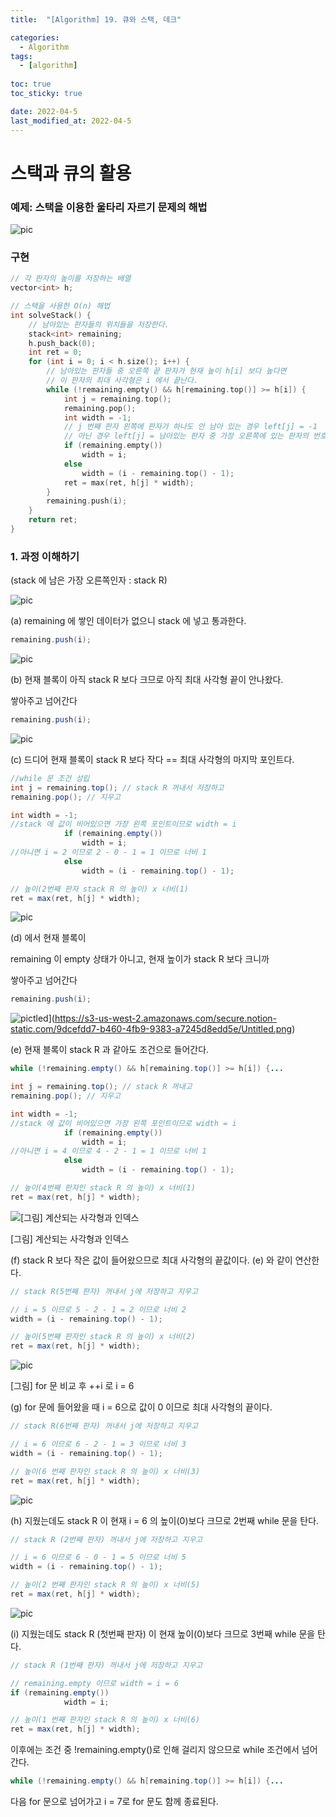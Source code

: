 ```yaml
---
title:  "[Algorithm] 19. 큐와 스택, 데크"

categories:
  - Algorithm
tags:
  - [algorithm]
  
toc: true
toc_sticky: true

date: 2022-04-5
last_modified_at: 2022-04-5
---
```


# 스택과 큐의 활용

### 예제: 스택을 이용한 울타리 자르기 문제의 해법

![pic](https://s3.us-west-2.amazonaws.com/secure.notion-static.com/bb9fa9e4-fcf2-42a9-a983-c454c366d911/Untitled.png?X-Amz-Algorithm=AWS4-HMAC-SHA256&X-Amz-Content-Sha256=UNSIGNED-PAYLOAD&X-Amz-Credential=AKIAT73L2G45EIPT3X45%2F20220422%2Fus-west-2%2Fs3%2Faws4_request&X-Amz-Date=20220422T033007Z&X-Amz-Expires=86400&X-Amz-Signature=29c455fbb765746ec03f5f1345a5ab0fbbe1491f0060950c4d6657c4ad2c18d8&X-Amz-SignedHeaders=host&response-content-disposition=filename%20%3D%22Untitled.png%22&x-id=GetObject)

### 구현

```cpp
// 각 판자의 높이를 저장하는 배열
vector<int> h;

// 스택을 사용한 O(n) 해법
int solveStack() {
	// 남아있는 판자들의 위치들을 저장한다.
	stack<int> remaining;
	h.push_back(0);
	int ret = 0;
	for (int i = 0; i < h.size(); i++) {
		// 남아있는 판자들 중 오른쪽 끝 판자가 현재 높이 h[i] 보다 높다면
		// 이 판자의 최대 사각형은 i 에서 끝난다.
		while (!remaining.empty() && h[remaining.top()] >= h[i]) {
			int j = remaining.top();
			remaining.pop();
			int width = -1;
			// j 번째 판자 왼쪽에 판자가 하나도 안 남아 있는 경우 left[j] = -1
			// 아닌 경우 left[j] = 남아있는 판자 중 가장 오른쪽에 있는 판자의 번호가 된다.
			if (remaining.empty())
				width = i;
			else
				width = (i - remaining.top() - 1);
			ret = max(ret, h[j] * width);
		}
		remaining.push(i);
	}
	return ret;
}
```

### 1. 과정 이해하기

(stack 에 남은 가장 오른쪽인자 : stack R)

![pic](https://s3.us-west-2.amazonaws.com/secure.notion-static.com/97698ce8-d961-4482-b54b-a4e445073271/Untitled.png?X-Amz-Algorithm=AWS4-HMAC-SHA256&X-Amz-Content-Sha256=UNSIGNED-PAYLOAD&X-Amz-Credential=AKIAT73L2G45EIPT3X45%2F20220422%2Fus-west-2%2Fs3%2Faws4_request&X-Amz-Date=20220422T033015Z&X-Amz-Expires=86400&X-Amz-Signature=b50e1672068b57aa5e2bc5ade43fce7524e368ee7a1c2da73ba2e80beaa5c5d2&X-Amz-SignedHeaders=host&response-content-disposition=filename%20%3D%22Untitled.png%22&x-id=GetObject)

(a) remaining 에 쌓인 데이터가 없으니 stack 에 넣고 통과한다.

```java
remaining.push(i);
```

![pic](https://s3.us-west-2.amazonaws.com/secure.notion-static.com/e37f5293-c3ea-4e0d-8375-f79da92603f9/Untitled.png?X-Amz-Algorithm=AWS4-HMAC-SHA256&X-Amz-Content-Sha256=UNSIGNED-PAYLOAD&X-Amz-Credential=AKIAT73L2G45EIPT3X45%2F20220422%2Fus-west-2%2Fs3%2Faws4_request&X-Amz-Date=20220422T033023Z&X-Amz-Expires=86400&X-Amz-Signature=52fdbc52f8ad235c62e923df3807ae9decab2bb13ba159934a052789b66e8dc2&X-Amz-SignedHeaders=host&response-content-disposition=filename%20%3D%22Untitled.png%22&x-id=GetObject)

(b) 현재 블록이 아직 stack R 보다 크므로 아직 최대 사각형 끝이 안나왔다.

쌓아주고 넘어간다

```java
remaining.push(i);
```

![pic](https://s3.us-west-2.amazonaws.com/secure.notion-static.com/fc75ff51-ac85-471f-b734-2a051d0f233f/Untitled.png?X-Amz-Algorithm=AWS4-HMAC-SHA256&X-Amz-Content-Sha256=UNSIGNED-PAYLOAD&X-Amz-Credential=AKIAT73L2G45EIPT3X45%2F20220422%2Fus-west-2%2Fs3%2Faws4_request&X-Amz-Date=20220422T033031Z&X-Amz-Expires=86400&X-Amz-Signature=cc8d6c4fe00aef2cc76a4da7b3a168135495dc4ff3bf73ef58a162bc39a336a8&X-Amz-SignedHeaders=host&response-content-disposition=filename%20%3D%22Untitled.png%22&x-id=GetObject)

(c) 드디어 현재 블록이 stack R 보다 작다 == 최대 사각형의 마지막 포인트다.

```java
//while 문 조건 성립
int j = remaining.top(); // stack R 꺼내서 저장하고
remaining.pop(); // 지우고

int width = -1;
//stack 에 값이 비어있으면 가장 왼쪽 포인트이므로 width = i
			if (remaining.empty())
				width = i;
//아니면 i = 2 이므로 2 - 0 - 1 = 1 이므로 너비 1
			else
				width = (i - remaining.top() - 1);

// 높이(2번째 판자 stack R 의 높이) x 너비(1)
ret = max(ret, h[j] * width);
```

![pic](https://s3.us-west-2.amazonaws.com/secure.notion-static.com/3dc63381-44bf-48d7-9d4d-05543a0ec4a3/Untitled.png?X-Amz-Algorithm=AWS4-HMAC-SHA256&X-Amz-Content-Sha256=UNSIGNED-PAYLOAD&X-Amz-Credential=AKIAT73L2G45EIPT3X45%2F20220422%2Fus-west-2%2Fs3%2Faws4_request&X-Amz-Date=20220422T033039Z&X-Amz-Expires=86400&X-Amz-Signature=9f99128dfaf38e4c37d4f7507132ced1bbc4c76fcfd94b36de0360ab8947fafe&X-Amz-SignedHeaders=host&response-content-disposition=filename%20%3D%22Untitled.png%22&x-id=GetObject)

(d) 에서 현재 블록이

remaining 이 empty 상태가 아니고, 현재 높이가 stack R 보다 크니까

쌓아주고 넘어간다

```java
remaining.push(i);
```

![pic](https://s3.us-west-2.amazonaws.com/secure.notion-static.com/9dcefdd7-b460-4fb9-9383-a7245d8edd5e/Untitled.png?X-Amz-Algorithm=AWS4-HMAC-SHA256&X-Amz-Content-Sha256=UNSIGNED-PAYLOAD&X-Amz-Credential=AKIAT73L2G45EIPT3X45%2F20220422%2Fus-west-2%2Fs3%2Faws4_request&X-Amz-Date=20220422T033047Z&X-Amz-Expires=86400&X-Amz-Signature=4a8f0d0394b34f6bbb14ab1d5e45d308a600da448f3df407a70042f511ce3617&X-Amz-SignedHeaders=host&response-content-disposition=filename%20%3D%22Untitled.png%22&x-id=GetObject)tled](https://s3-us-west-2.amazonaws.com/secure.notion-static.com/9dcefdd7-b460-4fb9-9383-a7245d8edd5e/Untitled.png)

(e) 현재 블록이 stack R 과 같아도 조건으로 들어간다.

```java
while (!remaining.empty() && h[remaining.top()] >= h[i]) {...
```

```java
int j = remaining.top(); // stack R 꺼내고
remaining.pop(); // 지우고

int width = -1;
//stack 에 값이 비어있으면 가장 왼쪽 포인트이므로 width = i
			if (remaining.empty())
				width = i;
//아니면 i = 4 이므로 4 - 2 - 1 = 1 이므로 너비 1
			else
				width = (i - remaining.top() - 1);

// 높이(4번째 판자인 stack R 의 높이) x 너비(1)
ret = max(ret, h[j] * width);
```

![[그림] 계산되는 사각형과 인덱스 ](https://s3-us-west-2.amazonaws.com/secure.notion-static.com/66b133f5-43ba-4800-ae5e-3ed116e76a2b/Untitled.png)

[그림] 계산되는 사각형과 인덱스 

(f) stack R 보다 작은 값이 들어왔으므로 최대 사각형의 끝값이다. (e) 와 같이 연산한다.

```java
// stack R(5번째 판자) 꺼내서 j에 저장하고 지우고

// i = 5 이므로 5 - 2 - 1 = 2 이므로 너비 2
width = (i - remaining.top() - 1);

// 높이(5번째 판자인 stack R 의 높이) x 너비(2)
ret = max(ret, h[j] * width);
```

![pic](https://s3-us-west-2.amazonaws.com/secure.notion-static.com/d608d92c-c160-4465-a4da-2ffac7f9ead5/Untitled.png)

[그림] for 문 비교 후 ++i 로 i = 6

(g) for 문에 들어왔을 때 i = 6으로 값이 0 이므로 최대 사각형의 끝이다.

```java
// stack R(6번째 판자) 꺼내서 j에 저장하고 지우고

// i = 6 이므로 6 - 2 - 1 = 3 이므로 너비 3
width = (i - remaining.top() - 1);

// 높이(6 번째 판자인 stack R 의 높이) x 너비(3)
ret = max(ret, h[j] * width);
```

![pic](https://s3.us-west-2.amazonaws.com/secure.notion-static.com/66b133f5-43ba-4800-ae5e-3ed116e76a2b/Untitled.png?X-Amz-Algorithm=AWS4-HMAC-SHA256&X-Amz-Content-Sha256=UNSIGNED-PAYLOAD&X-Amz-Credential=AKIAT73L2G45EIPT3X45%2F20220422%2Fus-west-2%2Fs3%2Faws4_request&X-Amz-Date=20220422T033056Z&X-Amz-Expires=86400&X-Amz-Signature=41ff5c1063bb515c282fd3fd0f47994c6ce7e99ca451887ed67c4f333921c977&X-Amz-SignedHeaders=host&response-content-disposition=filename%20%3D%22Untitled.png%22&x-id=GetObject)

(h) 지웠는데도 stack R 이 현재 i = 6 의 높이(0)보다 크므로 2번째 while 문을 탄다.

```java
// stack R (2번째 판자) 꺼내서 j에 저장하고 지우고

// i = 6 이므로 6 - 0 - 1 = 5 이므로 너비 5
width = (i - remaining.top() - 1);

// 높이(2 번째 판자인 stack R 의 높이) x 너비(5)
ret = max(ret, h[j] * width);
```

![pic](https://s3.us-west-2.amazonaws.com/secure.notion-static.com/d608d92c-c160-4465-a4da-2ffac7f9ead5/Untitled.png?X-Amz-Algorithm=AWS4-HMAC-SHA256&X-Amz-Content-Sha256=UNSIGNED-PAYLOAD&X-Amz-Credential=AKIAT73L2G45EIPT3X45%2F20220422%2Fus-west-2%2Fs3%2Faws4_request&X-Amz-Date=20220422T033105Z&X-Amz-Expires=86400&X-Amz-Signature=a310d035335e007f704ce9875264403f3ad49ef975567ae933ccf53c5ce9c98d&X-Amz-SignedHeaders=host&response-content-disposition=filename%20%3D%22Untitled.png%22&x-id=GetObject)

(i) 지웠는데도 stack R (첫번째 판자) 이 현재 높이(0)보다 크므로 3번째 while 문을 탄다.

```java
// stack R (1번째 판자) 꺼내서 j에 저장하고 지우고

// remaining.empty 이므로 width = i = 6 
if (remaining.empty())
			width = i;

// 높이(1 번째 판자인 stack R 의 높이) x 너비(6)
ret = max(ret, h[j] * width);
```

이후에는 조건 중 !remaining.empty()로 인해 걸리지 않으므로 while 조건에서 넘어간다.

```java
while (!remaining.empty() && h[remaining.top()] >= h[i]) {...
```

다음 for 문으로 넘어가고 i = 7로 for 문도 함께 종료된다.
